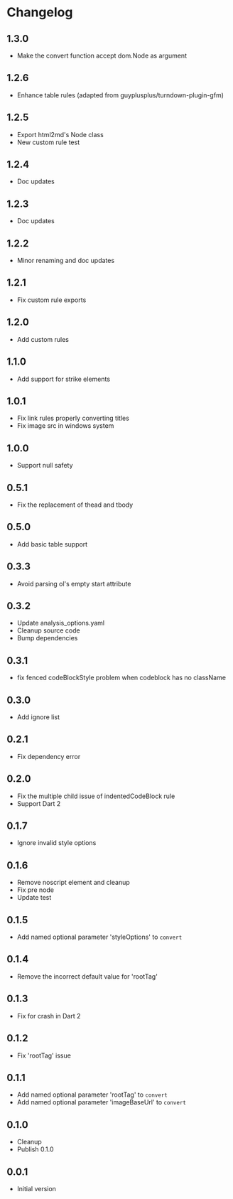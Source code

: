 # Changelog

## 1.3.0
- Make the convert function accept dom.Node as argument

## 1.2.6
- Enhance table rules (adapted from guyplusplus/turndown-plugin-gfm)

## 1.2.5
- Export html2md's Node class
- New custom rule test

## 1.2.4
- Doc updates

## 1.2.3
- Doc updates

## 1.2.2
- Minor renaming and doc updates

## 1.2.1
- Fix custom rule exports

## 1.2.0
- Add custom rules

## 1.1.0
- Add support for strike elements

## 1.0.1
- Fix link rules properly converting titles
- Fix image src in windows system

## 1.0.0
- Support null safety

## 0.5.1
- Fix the replacement of thead and tbody

## 0.5.0
- Add basic table support

## 0.3.3
- Avoid parsing ol's empty start attribute

## 0.3.2
- Update analysis_options.yaml
- Cleanup source code
- Bump dependencies

## 0.3.1
- fix fenced codeBlockStyle problem when codeblock has no className

## 0.3.0
- Add ignore list

## 0.2.1
- Fix dependency error

## 0.2.0
- Fix the multiple child issue of indentedCodeBlock rule
- Support Dart 2

## 0.1.7

- Ignore invalid style options

## 0.1.6

- Remove noscript element and cleanup
- Fix pre node
- Update test

## 0.1.5

- Add named optional parameter 'styleOptions' to `convert`

## 0.1.4

- Remove the incorrect default value for 'rootTag'

## 0.1.3

- Fix for crash in Dart 2

## 0.1.2

- Fix 'rootTag' issue

## 0.1.1

- Add named optional parameter 'rootTag' to `convert`
- Add named optional parameter 'imageBaseUrl' to `convert`

## 0.1.0

- Cleanup
- Publish 0.1.0

## 0.0.1

- Initial version
